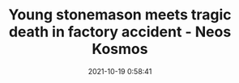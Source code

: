 ---
"title": "Young stonemason meets tragic death in factory accident - Neos Kosmos"
"date": "2021-10-19 0:58:41"
"feed_name": "GOOGLENEWSINDUSTRIAL"
"feed_website": "https://news.google.com/search?q=industrial%2Bincident&hl=en-US&gl=US&ceid=US:en"
"feed_rss": "https://news.google.com/rss/search?q=industrial%2Bincident&hl=en-US&gl=US&ceid=US:en"
"link": "https://neoskosmos.com/en/2021/10/19/news/young-stonemason-meets-tragic-death-in-factory-accident/"
"source": "{'href': 'https://neoskosmos.com', 'title': 'Neos Kosmos'}"
"file": "_posts/2021-1-1-e15291cc59fc09a9eba86cfc516387c63484c94f.md"
"accident": "1"
"drilling": "0"
"represented_by": "0"
"dead": "1"
"injured": "0"
"arrested": "0"
"place": "unknown place"
"where": "unknown site"
"causes": "unknown"
"place_uri": "unknown place"
---
